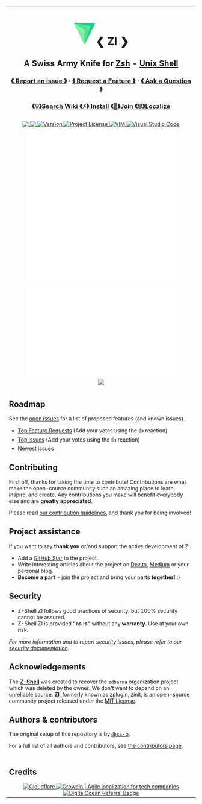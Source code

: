 <table style="width:100%;height:auto">
 <tr><td align="center">
  <h1><a title="❮ ZI ❯" target="_self" href="https://github.com/z-shell/zi">
  <img style="width:60px;height:60px"
    src="https://raw.githubusercontent.com/z-shell/zi/main/docs/images/favicon.svg"
    alt="Logo" /></a>❮ ZI ❯
  </h1>
  <h2>
    A Swiss Army Knife for <a href="https://zsh.sourceforge.io/">Zsh</a> -
    <a href="https://en.wikipedia.org/wiki/Unix_shell">Unix Shell</a>
  </h2>
<h3>
 <a href="https://github.com/z-shell/zi/issues/new?assignees=&labels=bug+%F0%9F%90%9E&template=01_bug_report.yml&title=bug%3A+">《 Report an issue 》</a> ·
 <a href="https://github.com/z-shell/zi/issues/new?assignees=&labels=feature-request+%F0%9F%92%A1&template=02_feature_request.yml&title=feat%3A+">《 Request a Feature 》</a> · <a href="https://github.com/orgs/z-shell/discussions">《 Ask a Question 》</a>
</h3>
<h3>
  <a href="https://z.digitalclouds.dev/search/">《💡》Search Wiki </a>
  <a href="https://z.digitalclouds.dev/docs/getting_started/installation/">《⚡️》 Install</a>
  <a href="https://github.com/z-shell/community/issues/new?assignees=&labels=%F0%9F%91%A5+member&template=membership.yml&title=team%3A+">《💜》Join </a>
  <a href="https://crowdin.digitalclouds.dev/z-shell/">《🌐》Localize </a>
</h3>
</tr><tr><td align="center">
  <a title="Crowdin" target="_self" href="https://crowdin.digitalclouds.dev/z-shell">
    <img align="center" src="https://badges.crowdin.net/e/f108c12713ee8526ac878d5671ad6e29/localized.svg" />
  </a>
   <a title="Gitter" target="_self" href="https://gitter.im/z-shell/zi?utm_source=badge&utm_medium=badge&utm_campaign=pr-badge&utm_content=badge">
    <img align="center" src="https://badges.gitter.im/z-shell/zi.svg" />
  </a>
  <a title="Releases" target="_self" href="https://github.com/z-shell/zi/releases">
    <img align="center" src="https://img.shields.io/github/tag/z-shell/zi.svg" alt="Version" />
  </a>
  <a title="License" target="_self" href="https://github.com/z-shell/zi/blob/main/LICENSE">
    <img align="center" src="https://img.shields.io/badge/License-MIT-blue.svg" alt="Project License" />
  </a>
  <a title="VIM" target="_self" href="https://github.com/z-shell/zi-vim-syntax/">
    <img align="center" src="https://img.shields.io/badge/--019733?logo=vim" alt="VIM" />
  </a>
  <a title="ZI" target="_self" href="https://open.vscode.dev/z-shell/zi/">
   <img align="center"
        src="https://img.shields.io/badge/--007ACC?logo=visual%20studio%20code&logoColor=ffffff" alt="Visual Studio Code" />
  </a>
 </td></tr>
<tr><td align="center">
  <img align="center" style="width:80%;height:auto"
    src="https://github.com/z-shell/.github/raw/main/metrics/plugin/followup/zi_followup.svg"
  />
  <img align="center" style="width:80%;height:auto"
    src="https://raw.githubusercontent.com/z-shell/.github/main/metrics/metrics.svg"
  />
  <img align="center" style="width:80%;height:auto"
    src="https://github.com/z-shell/.github/raw/main/metrics/plugin/projects/projects.svg"
  />
  </td>
</tr>
<tr>
<td align="center">
<a title="ZI WIKI" target="_self" href="https://github.com/z-shell/zw">
 <imgn align="center" style="width:80%;height:auto"
    src="https://github.com/z-shell/.github/raw/main/metrics/plugin/pagespeed/detailed.svg"
 />
</a>
</td></tr>
<tr><td align="center">
<a title="ZI" target="_self" href="https://twitter.com/zshell_zi">
 <img align="center" style="width:80%;height:auto"
    src="https://raw.githubusercontent.com/z-shell/.github/main/metrics/plugin/tweets/tweets.svg"
 />
 </a>
 <a href="https://dev.to/z-shell/">
  <img align="center" style="width:80%;height:auto"
    src="https://raw.githubusercontent.com/z-shell/.github/main/metrics/plugin/rss/dev.zshell.rss.svg"
  />
</a>
<a href="https://dev.to/tag/zsh/">
 <img align="center" style="width:80%;height:auto"
    src="https://raw.githubusercontent.com/z-shell/.github/main/metrics/plugin/rss/dev.tag.zsh.rss.svg"
  />
</a>
</td></tr>
<tr><td align="center">
 <a href="https://asciinema.org/a/459358" target="_blank"><img style="width:100%;height:auto" src="https://asciinema.org/a/459358.svg" /></a>
</td></tr>
<tr><td align="left"><div>

## Roadmap

See the [open issues](https://github.com/z-shell/zi/issues) for a list of proposed features (and known
issues).

- [Top Feature
  Requests](https://github.com/z-shell/zi/issues?q=label%3Aenhancement+is%3Aopen+sort%3Areactions-%2B1-desc)
  (Add your votes using the 👍 reaction)
- [Top
  issues](https://github.com/z-shell/zi/issues?q=is%3Aissue+is%3Aopen+label%3Abug+sort%3Areactions-%2B1-desc)
  (Add your votes using the 👍 reaction)
- [Newest issues](https://github.com/z-shell/zi/issues?q=is%3Aopen+is%3Aissue+label%3Abug)

## Contributing

First off, thanks for taking the time to contribute! Contributions are what make the open-source community
such an amazing place to learn, inspire, and create. Any contributions you make will benefit everybody else
and are **greatly appreciated**.

Please read [our contribution
guidelines](https://github.com/z-shell/community/blob/main/docs/project/CONTRIBUTING.md), and thank you for
being involved!

## Project assistance

If you want to say **thank you** or/and support the active development of ZI.

- Add a [GitHub Star](https://github.com/z-shell/zi) to the project.
- Write interesting articles about the project on [Dev.to](https://dev.to/), [Medium](https://medium.com/) or
  your personal blog.
- **Become a part** -
  [join](https://github.com/z-shell/community/issues/new?assignees=&labels=%F0%9F%91%A5+member&template=membership.yml&title=team%3A+)
  the project and bring your parts **together!** :)

## Security

- Z-Shell ZI follows good practices of security, but 100% security cannot be assured.
- Z-Shell ZI is provided **"as is"** without any **warranty**. Use at your own risk.

_For more information and to report security issues, please refer to our [security
documentation](https://github.com/z-shell/zi/blob/main/docs/SECURITY.md)._

## Acknowledgements

The [**Z-Shell**](https://github.com/z-shell) was created to recover the `zdharma` organization project which
was deleted by the owner.
We don't want to depend on an unreliable source.
[**ZI**](https://github.com/z-shell/zi), formerly known as zplugin, zinit, is an open-source community project
released under the [MIT License](https://github.com/z-shell/zi/blob/main/LICENSE).

## Authors & contributors

The original setup of this repository is by [@ss-o](https://github.com/ss-o).

For a full list of all authors and contributors, see [the contributors
page](https://github.com/z-shell/zi/contributors).

  <div></td>
</tr>
<tr><td align="center"><h2 align="left">Credits</h2>
 <a href="https://cloudflare.com" rel="nofollow">
  <img style="width:140;height:40px" src="https://space.ss-o.workers.dev/img/brand/cloudflare/cf-logo-v-rgb.png" alt="Cloudflare" />
 </a>
 <a href="https://crowdin.com/?utm_source=badge&utm_medium=referral&utm_campaign=badge-add-on" rel="nofollow">
  <img style="width:140;height:40px" src="https://space.ss-o.workers.dev/img/brand/crowdin/localization-at-dark-rounded@2x.png" srcset="https://badges.crowdin.net/badge/light/crowdin-on-dark.png 1x,https://badges.crowdin.net/badge/light/crowdin-on-dark@2x.png 2x"alt="Crowdin | Agile localization for tech companies" />
 </a>
 <a href="https://www.digitalocean.com/?refcode=090bdb63f800&utm_campaign=Referral_Invite&utm_medium=Referral_Program&utm_source=badge" rel="nofollow">
  <img style="width:140;height:40px" src="https://web-platforms.sfo2.digitaloceanspaces.com/WWW/Badge%203.svg" alt="DigitalOcean Referral Badge" />
 </a>
 </td></tr>
</table>
